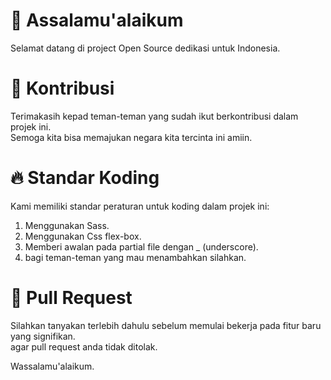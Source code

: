 # :pray: Assalamu'alaikum

Selamat datang di project Open Source dedikasi untuk Indonesia.<br/>





# :wave: Kontribusi

Terimakasih kepad teman-teman yang sudah ikut berkontribusi dalam projek ini.<br/>Semoga kita bisa memajukan negara kita tercinta ini amiin.





# :fire: Standar Koding

Kami memiliki standar peraturan untuk koding dalam projek ini:

1. Menggunakan Sass.
2. Menggunakan Css flex-box.
3. Memberi awalan pada partial file dengan _ (underscore).
4. bagi teman-teman yang mau menambahkan silahkan.





# :rocket: Pull Request

Silahkan tanyakan terlebih dahulu sebelum memulai bekerja pada fitur baru yang signifikan.<br/>agar pull request anda tidak ditolak.

Wassalamu'alaikum.